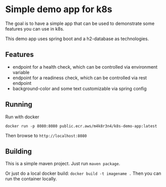 # Simple demo app for k8s

The goal is to have a simple app that can be used to demonstrate some features you can use in k8s.

This demo app uses spring boot and a h2-database as technologies.

## Features

 - endpoint for a health check, which can be controlled via environment variable
 - endpoint for a readiness check, which can be controlled via rest endpoint
 - background-color and some text customizable via spring config

 ## Running

 Run with docker
 ```shell
 docker run -p 8080:8080 public.ecr.aws/m4k8r3n4/k8s-demo-app:latest
 ```

 Then browse to `http://localhost:8080`

 ## Building

 This is a simple maven project. Just run `maven package`.

 Or just do a local docker build: `docker build -t imagename .`
 Then you can run the container locally.
